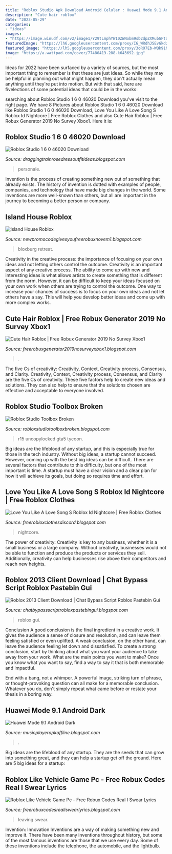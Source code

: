 ```yaml
---
title: "Roblox Studio Apk Download Android Celular : Huawei Mode 9.1 Android Dark"
description: "Cute hair roblox"
date: "2023-05-29"
categories:
- "ideas"
images:
- "https://image.winudf.com/v2/image1/Y29tLmphYW10ZWNobm9sb2dpZXMubGFtaWFhcmVhcGVyc29uYWxlX3NjcmVlbl8zXzE1NDk4ODQ5MzJfMDg0/screen-3.jpg?fakeurl=1&amp;type=.jpg"
featuredImage: "https://lh6.googleusercontent.com/proxy/IG_WRdhJSEvGkdz5Ou0_LhBtMiEGb-b8wStIuGTtb3SOORgnloGdnrHqXVTZ36os2Y5raB4c9zmnHL9AmrrVO-YuzbpFxL1MTnZ70099MGbsLQn0OoFTUULhhdhI-5kr3vHuRYHIDCUYuCmoahDspCxZvl4=w1200-h630-p-k-no-nu"
featured_image: "https://lh5.googleusercontent.com/proxy/3oRO7Eb-WQk91ND9bQrFsUnFS2_PLhdS-xzBLL6j8Te9aU1TLHMTkX9m-M_EstnyXq4j5DGERLNDnXc-mXAmB6z_hgypv8O_yR51wRrYfvMFZUx6GfMOW9Ims5zx0xRRdFFzkzVrfdeBFxx9daJk9lHR_V3A=w1200-h630-p-k-no-nu"
image: "https://a.wattpad.com/cover/77480413-288-k643692.jpg"
---
```



Ideas for 2022 have been surfaced by a variety of sources, but the most important thing to remember is that these are just ideas. So while they may be helpful in planning out what might happen, they don't actually mean anything until they're put into motion. But with that said, here are fivelections of some potential ideas that could be in the works: 

	

		
searching about Roblox Studio 1 6 0 46020 Download you've visit to the right page. We have 8 Pictures about Roblox Studio 1 6 0 46020 Download like Roblox Studio 1 6 0 46020 Download, Love You Like A Love Song S Roblox Id Nightcore | Free Roblox Clothes and also Cute Hair Roblox | Free Robux Generator 2019 No Survey Xbox1. Here it is:
		
    
## Roblox Studio 1 6 0 46020 Download

<img loading=lazy src="https://image.winudf.com/v2/image1/Y29tLmphYW10ZWNobm9sb2dpZXMubGFtaWFhcmVhcGVyc29uYWxlX3NjcmVlbl8zXzE1NDk4ODQ5MzJfMDg0/screen-3.jpg?fakeurl=1&amp;type=.jpg" onerror="this.onerror=null;this.src='https://tse2.mm.bing.net/th?id=OIP.2T1xS_gK9SrNu8aZmg4tnwHaNK&amp;pid=15.1';" alt="Roblox Studio 1 6 0 46020 Download">

_Source: draggingtrainrosedressoutfitideas.blogspot.com_

>personale. 

	

Invention is the process of creating something new out of something that already exists. The history of invention is dotted with examples of people, companies, and technology that have made big changes in the world. Some inventions are more well-known than others, but all are important in the journey to becoming a better person or company.

    
## Island House Roblox

<img loading=lazy src="https://i.ytimg.com/vi/gKynwFlRS20/hqdefault.jpg" onerror="this.onerror=null;this.src='https://tse4.mm.bing.net/th?id=OIP.CRPyhTbTxlrWmx_1qzg25AHaFj&amp;pid=15.1';" alt="Island House Roblox">

_Source: newpromocodegivesyoufreerobuxnovem1.blogspot.com_

>bloxburg retreat. 

	

Creativity in the creative process: the importance of focusing on your own ideas and not letting others control the outcome.
Creativity is an important aspect of any creative process. The ability to come up with new and interesting ideas is what allows artists to create something that is different from the norm. However, it can be difficult to keep your ideas focused on your own work when others are trying to control the outcome. One way to increase your chances of success is to focus on your own ideas and not let others have a say. This will help you develop better ideas and come up with more complex works.

    
## Cute Hair Roblox | Free Robux Generator 2019 No Survey Xbox1

<img loading=lazy src="https://lh6.googleusercontent.com/proxy/IG_WRdhJSEvGkdz5Ou0_LhBtMiEGb-b8wStIuGTtb3SOORgnloGdnrHqXVTZ36os2Y5raB4c9zmnHL9AmrrVO-YuzbpFxL1MTnZ70099MGbsLQn0OoFTUULhhdhI-5kr3vHuRYHIDCUYuCmoahDspCxZvl4=w1200-h630-p-k-no-nu" onerror="this.onerror=null;this.src='https://tse4.mm.bing.net/th?id=OIP.CKtEiV0HbbYDwlM0QKRonwHaEF&amp;pid=15.1';" alt="Cute Hair Roblox | Free Robux Generator 2019 No Survey Xbox1">

_Source: freerobuxgenerator2019nosurveyxbox1.blogspot.com_

>. 

	

The five Cs of creativity: Creativity, Context, Creativity process, Consensus, and Clarity.
Creativity, Context, Creativity process, Consensus, and Clarity are the five Cs of creativity. These five factors help to create new ideas and solutions. They can also help to ensure that the solutions chosen are effective and acceptable to everyone involved.

    
## Roblox Studio Toolbox Broken

<img loading=lazy src="http://static.pikoya.com/roblox_go/media/29191976/c5c6c0ec111bce8daf2bf7a8c4eff8c8.png" onerror="this.onerror=null;this.src='https://tse1.mm.bing.net/th?id=OIP.1s1vKZfbTsLrqXDnmJ7Y5QHaEK&amp;pid=15.1';" alt="Roblox Studio Toolbox Broken">

_Source: robloxstudiotoolboxbroken.blogspot.com_

>r15 uncopylocked gta5 tycoon. 

	

Big ideas are the lifeblood of any startup, and this is especially true for those in the tech industry. Without big ideas, a startup cannot succeed. However, coming up with the best big ideas can be difficult. There are several factors that contribute to this difficulty, but one of the most important is time. A startup must have a clear vision and a clear plan for how it will achieve its goals, but doing so requires time and effort.

    
## Love You Like A Love Song S Roblox Id Nightcore | Free Roblox Clothes

<img loading=lazy src="https://a.wattpad.com/cover/77480413-288-k643692.jpg" onerror="this.onerror=null;this.src='https://tse3.mm.bing.net/th?id=OIP.OEvhPAYrZ-0WHjDab6p5AAAAAA&amp;pid=15.1';" alt="Love You Like A Love Song S Roblox Id Nightcore | Free Roblox Clothes">

_Source: freerobloxclothesdiscord.blogspot.com_

>nightcore. 

	

The power of creativity:
Creativity is key to any business, whether it is a small business or a large company. Without creativity, businesses would not be able to function and produce the products or services they sell. Additionally, creativity can help businesses rise above their competitors and reach new heights.

    
## Roblox 2013 Client Download | Chat Bypass Script Roblox Pastebin Gui

<img loading=lazy src="https://i.ytimg.com/vi/-EMK1_7FZTk/maxresdefault.jpg" onerror="this.onerror=null;this.src='https://tse4.mm.bing.net/th?id=OIP.RKf1qrINkgSydUMV6mwgMgHaEK&amp;pid=15.1';" alt="Roblox 2013 Client Download | Chat Bypass Script Roblox Pastebin Gui">

_Source: chatbypassscriptrobloxpastebingui.blogspot.com_

>roblox gui. 

	

Conclusion
A good conclusion is the final ingredient in a creative work. It gives the audience a sense of closure and resolution, and can leave them feeling satisfied or even uplifted. A weak conclusion, on the other hand, can leave the audience feeling let down and dissatisfied.
To create a strong conclusion, start by thinking about what you want your audience to take away from your work. What are the main points you want to make? Once you know what you want to say, find a way to say it that is both memorable and impactful.

End with a bang, not a whimper. A powerful image, striking turn of phrase, or thought-provoking question can all make for a memorable conclusion. Whatever you do, don't simply repeat what came before or restate your thesis in a boring way.

    
## Huawei Mode 9.1 Android Dark

<img loading=lazy src="https://lh5.googleusercontent.com/proxy/3oRO7Eb-WQk91ND9bQrFsUnFS2_PLhdS-xzBLL6j8Te9aU1TLHMTkX9m-M_EstnyXq4j5DGERLNDnXc-mXAmB6z_hgypv8O_yR51wRrYfvMFZUx6GfMOW9Ims5zx0xRRdFFzkzVrfdeBFxx9daJk9lHR_V3A=w1200-h630-p-k-no-nu" onerror="this.onerror=null;this.src='https://tse2.mm.bing.net/th?id=OIP.7mgs8UVxHGyka-_oLnHcTQHaHS&amp;pid=15.1';" alt="Huawei Mode 9.1 Android Dark">

_Source: musicplayerapkoffline.blogspot.com_

>. 

	

Big ideas are the lifeblood of any startup. They are the seeds that can grow into something great, and they can help a startup get off the ground. Here are 5 big ideas for a startup: 

    
## Roblox Like Vehicle Game Pc - Free Robux Codes Real I Swear Lyrics

<img loading=lazy src="https://i.redd.it/jzba5fns11821.png" onerror="this.onerror=null;this.src='https://tse1.mm.bing.net/th?id=OIP.3tMYT3TC0Bu9xw7xZUxUCwHaEg&amp;pid=15.1';" alt="Roblox Like Vehicle Game Pc - Free Robux Codes Real I Swear Lyrics">

_Source: freerobuxcodesrealiswearlyrics.blogspot.com_

>leaving swear. 

	

Invention: Innovation
Inventions are a way of making something new and improve it. There have been many inventions throughout history, but some of the most famous inventions are those that we use every day. Some of these inventions include the telephone, the automobile, and the lightbulb.


